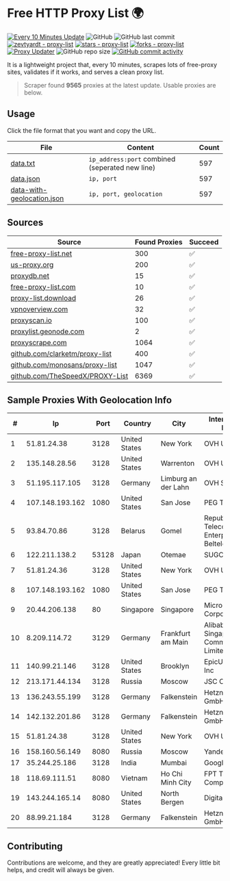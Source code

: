 
# Free HTTP Proxy List 🌍

[![Every 10 Minutes Update](https://github.com/mertguvencli/http-proxy-list/actions/workflows/main.yml/badge.svg?branch=main)](https://github.com/mertguvencli/http-proxy-list/actions/workflows/main.yml)
![GitHub](https://img.shields.io/github/license/mertguvencli/http-proxy-list)
![GitHub last commit](https://img.shields.io/github/last-commit/mertguvencli/http-proxy-list)
[![zevtyardt - proxy-list](https://img.shields.io/static/v1?label=zevtyardt&message=proxy-list&color=blue&logo=github)](https://github.com/zevtyardt/proxy-list "Go to GitHub repo")
[![stars - proxy-list](https://img.shields.io/github/stars/zevtyardt/proxy-list?style=social)](https://github.com/zevtyardt/proxy-list)
[![forks - proxy-list](https://img.shields.io/github/forks/zevtyardt/proxy-list?style=social)](https://github.com/zevtyardt/proxy-list)
[![Proxy Updater](https://github.com/zevtyardt/proxy-list/workflows/Proxy%20Updater/badge.svg)](https://github.com/zevtyardt/proxy-list/actions?query=workflow:"Proxy+Updater")
![GitHub repo size](https://img.shields.io/github/repo-size/zevtyardt/proxy-list)
[![GitHub commit activity](https://img.shields.io/github/commit-activity/m/zevtyardt/proxy-list?logo=commits)](https://github.com/zevtyardt/proxy-list/commits/main)

It is a lightweight project that, every 10 minutes, scrapes lots of free-proxy sites, validates if it works, and serves a clean proxy list.

> Scraper found **9565** proxies at the latest update. Usable proxies are below.

## Usage

Click the file format that you want and copy the URL.

|File|Content|Count|
|----|-------|-----|
|[data.txt](https://raw.githubusercontent.com/mertguvencli/http-proxy-list/main/proxy-list/data.txt)|`ip_address:port` combined (seperated new line)|597|
|[data.json](https://raw.githubusercontent.com/mertguvencli/http-proxy-list/main/proxy-list/data.json)|`ip, port`|597|
|[data-with-geolocation.json](https://raw.githubusercontent.com/mertguvencli/http-proxy-list/main/proxy-list/data-with-geolocation.json)|`ip, port, geolocation`|597|

## Sources

|Source|Found Proxies|Succeed|
|------|-------------|-------|
|[free-proxy-list.net](https://free-proxy-list.net)|300|✅|
|[us-proxy.org](https://www.us-proxy.org)|200|✅|
|[proxydb.net](http://proxydb.net)|15|✅|
|[free-proxy-list.com](https://free-proxy-list.com/?page=&port=&type%5B%5D=http&type%5B%5D=https&up_time=0&search=Search)|10|✅|
|[proxy-list.download](https://www.proxy-list.download/HTTP)|26|✅|
|[vpnoverview.com](https://vpnoverview.com/privacy/anonymous-browsing/free-proxy-servers)|32|✅|
|[proxyscan.io](https://www.proxyscan.io)|100|✅|
|[proxylist.geonode.com](https://proxylist.geonode.com/api/proxy-list?limit=300&page=1&sort_by=lastChecked&sort_type=desc&protocols=http,https)|2|✅|
|[proxyscrape.com](https://api.proxyscrape.com/v2/?request=displayproxies&protocol=http&timeout=10000&country=all&ssl=all&anonymity=all)|1064|✅|
|[github.com/clarketm/proxy-list](https://raw.githubusercontent.com/clarketm/proxy-list/master/proxy-list-raw.txt)|400|✅|
|[github.com/monosans/proxy-list](https://raw.githubusercontent.com/monosans/proxy-list/main/proxies/http.txt)|1047|✅|
|[github.com/TheSpeedX/PROXY-List](https://raw.githubusercontent.com/TheSpeedX/PROXY-List/master/http.txt)|6369|✅|


## Sample Proxies With Geolocation Info

|#|Ip|Port|Country|City|Internet Service Provider|
|-|--|----|-------|----|-------------------------|
|1|51.81.24.38|3128|United States|New York|OVH US LLC|
|2|135.148.28.56|3128|United States|Warrenton|OVH US LLC|
|3|51.195.117.105|3128|Germany|Limburg an der Lahn|OVH SAS|
|4|107.148.193.162|1080|United States|San Jose|PEG TECH INC|
|5|93.84.70.86|3128|Belarus|Gomel|Republican Unitary Telecommunication Enterprise Beltelecom|
|6|122.211.138.2|53128|Japan|Otemae|SUGOKURA|
|7|51.81.24.36|3128|United States|New York|OVH US LLC|
|8|107.148.193.162|1080|United States|San Jose|PEG TECH INC|
|9|20.44.206.138|80|Singapore|Singapore|Microsoft Corporation|
|10|8.209.114.72|3129|Germany|Frankfurt am Main|Alibaba.com Singapore E-Commerce Private Limited|
|11|140.99.21.146|3128|United States|Brooklyn|EpicUp Holdings Inc|
|12|213.171.44.134|3128|Russia|Moscow|JSC Comcor|
|13|136.243.55.199|3128|Germany|Falkenstein|Hetzner Online GmbH|
|14|142.132.201.86|3128|Germany|Falkenstein|Hetzner Online GmbH|
|15|51.81.24.38|3128|United States|New York|OVH US LLC|
|16|158.160.56.149|8080|Russia|Moscow|Yandex.Cloud LLC|
|17|35.244.25.186|3128|India|Mumbai|Google LLC|
|18|118.69.111.51|8080|Vietnam|Ho Chi Minh City|FPT Telecom Company|
|19|143.244.165.14|8080|United States|North Bergen|DigitalOcean, LLC|
|20|88.99.21.184|3128|Germany|Falkenstein|Hetzner Online GmbH|



## Contributing

Contributions are welcome, and they are greatly appreciated! Every
little bit helps, and credit will always be given.

